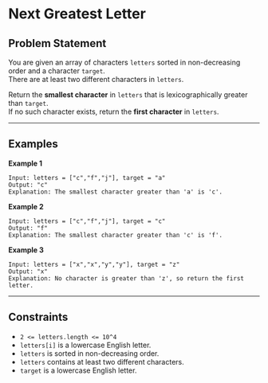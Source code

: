 # Next Greatest Letter

## Problem Statement  
You are given an array of characters `letters` sorted in non-decreasing order and a character `target`.  
There are at least two different characters in `letters`.  

Return the **smallest character** in `letters` that is lexicographically greater than `target`.  
If no such character exists, return the **first character** in `letters`.

---

## Examples  

**Example 1**  
```
Input: letters = ["c","f","j"], target = "a"
Output: "c"
Explanation: The smallest character greater than 'a' is 'c'.
```

**Example 2**  
```
Input: letters = ["c","f","j"], target = "c"
Output: "f"
Explanation: The smallest character greater than 'c' is 'f'.
```

**Example 3**  
```
Input: letters = ["x","x","y","y"], target = "z"
Output: "x"
Explanation: No character is greater than 'z', so return the first letter.
```

---

## Constraints  
- `2 <= letters.length <= 10^4`  
- `letters[i]` is a lowercase English letter.  
- `letters` is sorted in non-decreasing order.  
- `letters` contains at least two different characters.  
- `target` is a lowercase English letter.
